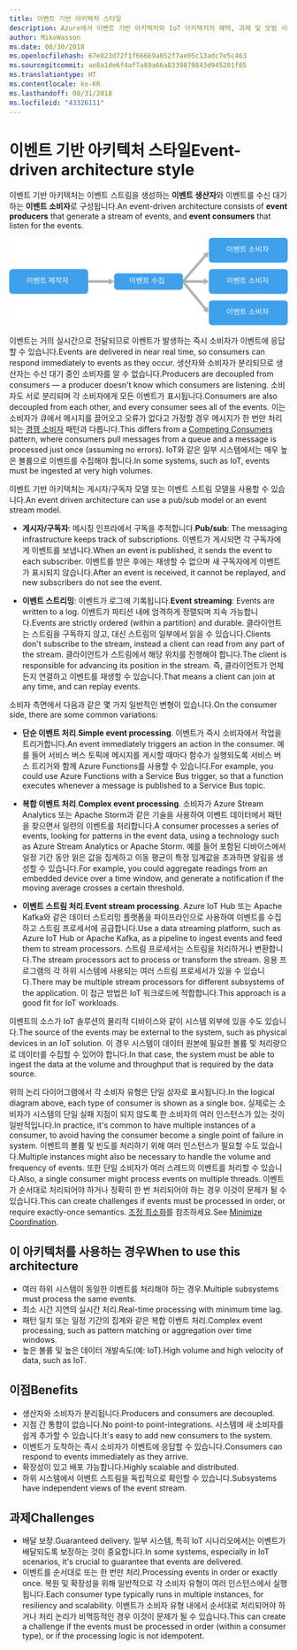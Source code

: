 ```yaml
---
title: 이벤트 기반 아키텍처 스타일
description: Azure에서 이벤트 기반 아키텍처와 IoT 아키텍처의 혜택, 과제 및 모범 사례를 설명합니다.
author: MikeWasson
ms.date: 08/30/2018
ms.openlocfilehash: 67e823d72f1f66669a052f7ae05c13adc7e5c463
ms.sourcegitcommit: ae8a1de6f4af7a89a66a8339879843d945201f85
ms.translationtype: HT
ms.contentlocale: ko-KR
ms.lasthandoff: 08/31/2018
ms.locfileid: "43326111"
---
```

# <a name="event-driven-architecture-style"></a><span data-ttu-id="43f88-103">이벤트 기반 아키텍처 스타일</span><span class="sxs-lookup"><span data-stu-id="43f88-103">Event-driven architecture style</span></span>

<span data-ttu-id="43f88-104">이벤트 기반 아키텍처는 이벤트 스트림을 생성하는 **이벤트 생산자**와 이벤트를 수신 대기하는 **이벤트 소비자**로 구성됩니다.</span><span class="sxs-lookup"><span data-stu-id="43f88-104">An event-driven architecture consists of **event producers** that generate a stream of events, and **event consumers** that listen for the events.</span></span> 

![](./images/event-driven.svg)

<span data-ttu-id="43f88-105">이벤트는 거의 실시간으로 전달되므로 이벤트가 발생하는 즉시 소비자가 이벤트에 응답할 수 있습니다.</span><span class="sxs-lookup"><span data-stu-id="43f88-105">Events are delivered in near real time, so consumers can respond immediately to events as they occur.</span></span> <span data-ttu-id="43f88-106">생산자와 소비자가 분리되므로 생산자는 수신 대기 중인 소비자를 알 수 없습니다.</span><span class="sxs-lookup"><span data-stu-id="43f88-106">Producers are decoupled from consumers &mdash; a producer doesn't know which consumers are listening.</span></span> <span data-ttu-id="43f88-107">소비자도 서로 분리되며 각 소비자에게 모든 이벤트가 표시됩니다.</span><span class="sxs-lookup"><span data-stu-id="43f88-107">Consumers are also decoupled from each other, and every consumer sees all of the events.</span></span> <span data-ttu-id="43f88-108">이는 소비자가 큐에서 메시지를 끌어오고 오류가 없다고 가정할 경우 메시지가 한 번만 처리되는 [경쟁 소비자][competing-consumers] 패턴과 다릅니다.</span><span class="sxs-lookup"><span data-stu-id="43f88-108">This differs from a [Competing Consumers][competing-consumers] pattern, where consumers pull messages from a queue and a message is processed just once (assuming no errors).</span></span> <span data-ttu-id="43f88-109">IoT와 같은 일부 시스템에서는 매우 높은 볼륨으로 이벤트를 수집해야 합니다.</span><span class="sxs-lookup"><span data-stu-id="43f88-109">In some systems, such as IoT, events must be ingested at very high volumes.</span></span>

<span data-ttu-id="43f88-110">이벤트 기반 아키텍처는 게시자/구독자 모델 또는 이벤트 스트림 모델을 사용할 수 있습니다.</span><span class="sxs-lookup"><span data-stu-id="43f88-110">An event driven architecture can use a pub/sub model or an event stream model.</span></span> 

- <span data-ttu-id="43f88-111">**게시자/구독자**: 메시징 인프라에서 구독을 추적합니다.</span><span class="sxs-lookup"><span data-stu-id="43f88-111">**Pub/sub**: The messaging infrastructure keeps track of subscriptions.</span></span> <span data-ttu-id="43f88-112">이벤트가 게시되면 각 구독자에게 이벤트를 보냅니다.</span><span class="sxs-lookup"><span data-stu-id="43f88-112">When an event is published, it sends the event to each subscriber.</span></span> <span data-ttu-id="43f88-113">이벤트를 받은 후에는 재생할 수 없으며 새 구독자에게 이벤트가 표시되지 않습니다.</span><span class="sxs-lookup"><span data-stu-id="43f88-113">After an event is received, it cannot be replayed, and new subscribers do not see the event.</span></span> 

- <span data-ttu-id="43f88-114">**이벤트 스트리밍**: 이벤트가 로그에 기록됩니다.</span><span class="sxs-lookup"><span data-stu-id="43f88-114">**Event streaming**: Events are written to a log.</span></span> <span data-ttu-id="43f88-115">이벤트가 파티션 내에 엄격하게 정렬되며 지속 가능합니다.</span><span class="sxs-lookup"><span data-stu-id="43f88-115">Events are strictly ordered (within a partition) and durable.</span></span> <span data-ttu-id="43f88-116">클라이언트는 스트림을 구독하지 않고, 대신 스트림의 일부에서 읽을 수 있습니다.</span><span class="sxs-lookup"><span data-stu-id="43f88-116">Clients don't subscribe to the stream, instead a client can read from any part of the stream.</span></span> <span data-ttu-id="43f88-117">클라이언트가 스트림에서 해당 위치를 진행해야 합니다.</span><span class="sxs-lookup"><span data-stu-id="43f88-117">The client is responsible for advancing its position in the stream.</span></span> <span data-ttu-id="43f88-118">즉, 클라이언트가 언제든지 연결하고 이벤트를 재생할 수 있습니다.</span><span class="sxs-lookup"><span data-stu-id="43f88-118">That means a client can join at any time, and can replay events.</span></span>

<span data-ttu-id="43f88-119">소비자 측면에서 다음과 같은 몇 가지 일반적인 변형이 있습니다.</span><span class="sxs-lookup"><span data-stu-id="43f88-119">On the consumer side, there are some common variations:</span></span>

- <span data-ttu-id="43f88-120">**단순 이벤트 처리**.</span><span class="sxs-lookup"><span data-stu-id="43f88-120">**Simple event processing**.</span></span> <span data-ttu-id="43f88-121">이벤트가 즉시 소비자에서 작업을 트리거합니다.</span><span class="sxs-lookup"><span data-stu-id="43f88-121">An event immediately triggers an action in the consumer.</span></span> <span data-ttu-id="43f88-122">예를 들어 서비스 버스 토픽에 메시지를 게시할 때마다 함수가 실행되도록 서비스 버스 트리거와 함께 Azure Functions를 사용할 수 있습니다.</span><span class="sxs-lookup"><span data-stu-id="43f88-122">For example, you could use Azure Functions with a Service Bus trigger, so that a function executes whenever a message is published to a Service Bus topic.</span></span>

- <span data-ttu-id="43f88-123">**복합 이벤트 처리**.</span><span class="sxs-lookup"><span data-stu-id="43f88-123">**Complex event processing**.</span></span> <span data-ttu-id="43f88-124">소비자가 Azure Stream Analytics 또는 Apache Storm과 같은 기술을 사용하여 이벤트 데이터에서 패턴을 찾으면서 일련의 이벤트를 처리합니다.</span><span class="sxs-lookup"><span data-stu-id="43f88-124">A consumer processes a series of events, looking for patterns in the event data, using a technology such as Azure Stream Analytics or Apache Storm.</span></span> <span data-ttu-id="43f88-125">예를 들어 포함된 디바이스에서 일정 기간 동안 읽은 값을 집계하고 이동 평균이 특정 임계값을 초과하면 알림을 생성할 수 있습니다.</span><span class="sxs-lookup"><span data-stu-id="43f88-125">For example, you could aggregate readings from an embedded device over a time window, and generate a notification if the moving average crosses a certain threshold.</span></span> 

- <span data-ttu-id="43f88-126">**이벤트 스트림 처리**.</span><span class="sxs-lookup"><span data-stu-id="43f88-126">**Event stream processing**.</span></span> <span data-ttu-id="43f88-127">Azure IoT Hub 또는 Apache Kafka와 같은 데이터 스트리밍 플랫폼을 파이프라인으로 사용하여 이벤트를 수집하고 스트림 프로세서에 공급합니다.</span><span class="sxs-lookup"><span data-stu-id="43f88-127">Use a data streaming platform, such as Azure IoT Hub or Apache Kafka, as a pipeline to ingest events and feed them to stream processors.</span></span> <span data-ttu-id="43f88-128">스트림 프로세서는 스트림을 처리하거나 변환합니다.</span><span class="sxs-lookup"><span data-stu-id="43f88-128">The stream processors act to process or transform the stream.</span></span> <span data-ttu-id="43f88-129">응용 프로그램의 각 하위 시스템에 사용되는 여러 스트림 프로세서가 있을 수 있습니다.</span><span class="sxs-lookup"><span data-stu-id="43f88-129">There may be multiple stream processors for different subsystems of the application.</span></span> <span data-ttu-id="43f88-130">이 접근 방법은 IoT 워크로드에 적합합니다.</span><span class="sxs-lookup"><span data-stu-id="43f88-130">This approach is a good fit for IoT workloads.</span></span>

<span data-ttu-id="43f88-131">이벤트의 소스가 IoT 솔루션의 물리적 디바이스와 같이 시스템 외부에 있을 수도 있습니다.</span><span class="sxs-lookup"><span data-stu-id="43f88-131">The source of the events may be external to the system, such as physical devices in an IoT solution.</span></span> <span data-ttu-id="43f88-132">이 경우 시스템이 데이터 원본에 필요한 볼륨 및 처리량으로 데이터를 수집할 수 있어야 합니다.</span><span class="sxs-lookup"><span data-stu-id="43f88-132">In that case, the system must be able to ingest the data at the volume and throughput that is required by the data source.</span></span>

<span data-ttu-id="43f88-133">위의 논리 다이어그램에서 각 소비자 유형은 단일 상자로 표시됩니다.</span><span class="sxs-lookup"><span data-stu-id="43f88-133">In the logical diagram above, each type of consumer is shown as a single box.</span></span> <span data-ttu-id="43f88-134">실제로는 소비자가 시스템의 단일 실패 지점이 되지 않도록 한 소비자의 여러 인스턴스가 있는 것이 일반적입니다.</span><span class="sxs-lookup"><span data-stu-id="43f88-134">In practice, it's common to have multiple instances of a consumer, to avoid having the consumer become a single point of failure in system.</span></span> <span data-ttu-id="43f88-135">이벤트의 볼륨 및 빈도를 처리하기 위해 여러 인스턴스가 필요할 수도 있습니다.</span><span class="sxs-lookup"><span data-stu-id="43f88-135">Multiple instances might also be necessary to handle the volume and frequency of events.</span></span> <span data-ttu-id="43f88-136">또한 단일 소비자가 여러 스레드의 이벤트를 처리할 수 있습니다.</span><span class="sxs-lookup"><span data-stu-id="43f88-136">Also, a single consumer might process events on multiple threads.</span></span> <span data-ttu-id="43f88-137">이벤트가 순서대로 처리되어야 하거나 정확히 한 번 처리되어야 하는 경우 이것이 문제가 될 수 있습니다.</span><span class="sxs-lookup"><span data-stu-id="43f88-137">This can create challenges if events must be processed in order, or require exactly-once semantics.</span></span> <span data-ttu-id="43f88-138">[조정 최소화][minimize-coordination]를 참조하세요.</span><span class="sxs-lookup"><span data-stu-id="43f88-138">See [Minimize Coordination][minimize-coordination].</span></span> 

## <a name="when-to-use-this-architecture"></a><span data-ttu-id="43f88-139">이 아키텍처를 사용하는 경우</span><span class="sxs-lookup"><span data-stu-id="43f88-139">When to use this architecture</span></span>

- <span data-ttu-id="43f88-140">여러 하위 시스템이 동일한 이벤트를 처리해야 하는 경우.</span><span class="sxs-lookup"><span data-stu-id="43f88-140">Multiple subsystems must process the same events.</span></span> 
- <span data-ttu-id="43f88-141">최소 시간 지연의 실시간 처리.</span><span class="sxs-lookup"><span data-stu-id="43f88-141">Real-time processing with minimum time lag.</span></span>
- <span data-ttu-id="43f88-142">패턴 일치 또는 일정 기간의 집계와 같은 복합 이벤트 처리.</span><span class="sxs-lookup"><span data-stu-id="43f88-142">Complex event processing, such as pattern matching or aggregation over time windows.</span></span>
- <span data-ttu-id="43f88-143">높은 볼륨 및 높은 데이터 개발속도(예: IoT).</span><span class="sxs-lookup"><span data-stu-id="43f88-143">High volume and high velocity of data, such as IoT.</span></span>

## <a name="benefits"></a><span data-ttu-id="43f88-144">이점</span><span class="sxs-lookup"><span data-stu-id="43f88-144">Benefits</span></span>

- <span data-ttu-id="43f88-145">생산자와 소비자가 분리됩니다.</span><span class="sxs-lookup"><span data-stu-id="43f88-145">Producers and consumers are decoupled.</span></span>
- <span data-ttu-id="43f88-146">지점 간 통합이 없습니다.</span><span class="sxs-lookup"><span data-stu-id="43f88-146">No point-to point-integrations.</span></span> <span data-ttu-id="43f88-147">시스템에 새 소비자를 쉽게 추가할 수 있습니다.</span><span class="sxs-lookup"><span data-stu-id="43f88-147">It's easy to add new consumers to the system.</span></span>
- <span data-ttu-id="43f88-148">이벤트가 도착하는 즉시 소비자가 이벤트에 응답할 수 있습니다.</span><span class="sxs-lookup"><span data-stu-id="43f88-148">Consumers can respond to events immediately as they arrive.</span></span> 
- <span data-ttu-id="43f88-149">확장성이 있고 배포 가능합니다.</span><span class="sxs-lookup"><span data-stu-id="43f88-149">Highly scalable and distributed.</span></span> 
- <span data-ttu-id="43f88-150">하위 시스템에서 이벤트 스트림을 독립적으로 확인할 수 있습니다.</span><span class="sxs-lookup"><span data-stu-id="43f88-150">Subsystems have independent views of the event stream.</span></span>

## <a name="challenges"></a><span data-ttu-id="43f88-151">과제</span><span class="sxs-lookup"><span data-stu-id="43f88-151">Challenges</span></span>

- <span data-ttu-id="43f88-152">배달 보장.</span><span class="sxs-lookup"><span data-stu-id="43f88-152">Guaranteed delivery.</span></span> <span data-ttu-id="43f88-153">일부 시스템, 특히 IoT 시나리오에서는 이벤트가 배달되도록 보장하는 것이 중요합니다.</span><span class="sxs-lookup"><span data-stu-id="43f88-153">In some systems, especially in IoT scenarios, it's crucial to guarantee that events are delivered.</span></span>
- <span data-ttu-id="43f88-154">이벤트를 순서대로 또는 한 번만 처리.</span><span class="sxs-lookup"><span data-stu-id="43f88-154">Processing events in order or exactly once.</span></span> <span data-ttu-id="43f88-155">복원 및 확장성을 위해 일반적으로 각 소비자 유형이 여러 인스턴스에서 실행됩니다.</span><span class="sxs-lookup"><span data-stu-id="43f88-155">Each consumer type typically runs in multiple instances, for resiliency and scalability.</span></span> <span data-ttu-id="43f88-156">이벤트가 소비자 유형 내에서 순서대로 처리되어야 하거나 처리 논리가 비멱등적인 경우 이것이 문제가 될 수 있습니다.</span><span class="sxs-lookup"><span data-stu-id="43f88-156">This can create a challenge if the events must be processed in order (within a consumer type), or if the processing logic is not idempotent.</span></span>

 <!-- links -->

[competing-consumers]: ../../patterns/competing-consumers.md
[minimize-coordination]: ../design-principles/minimize-coordination.md


